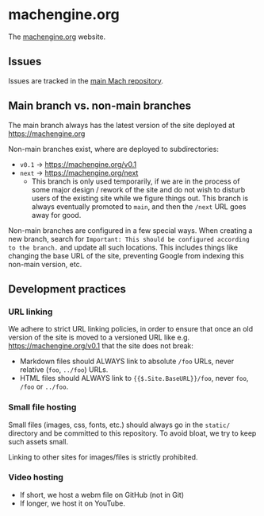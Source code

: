 # machengine.org

The [machengine.org](https://machengine.org) website.

## Issues

Issues are tracked in the [main Mach repository](https://github.com/hexops/mach/labels/website).

## Main branch vs. non-main branches

The main branch always has the latest version of the site deployed at https://machengine.org

Non-main branches exist, where are deployed to subdirectories:

* `v0.1` -> https://machengine.org/v0.1
* `next` -> https://machengine.org/next
  * This branch is only used temporarily, if we are in the process of some major design / rework of
    the site and do not wish to disturb users of the existing site while we figure things out. This
    branch is always eventually promoted to `main`, and then the `/next` URL goes away for good.

Non-main branches are configured in a few special ways. When creating a new branch, search for `Important: This should be configured according to the branch.` and update all such locations. This includes things like changing the base URL of the site, preventing Google from indexing this non-main version, etc. 

## Development practices

### URL linking

We adhere to strict URL linking policies, in order to ensure that once an old version of the site is moved to a versioned URL like e.g. https://machengine.org/v0.1 that the site does not break:

* Markdown files should ALWAYS link to absolute `/foo` URLs, never relative (`foo`, `../foo`) URLs.
* HTML files should ALWAYS link to `{{$.Site.BaseURL}}/foo`, never `foo`, `/foo` or `../foo`.

### Small file hosting

Small files (images, css, fonts, etc.) should always go in the `static/` directory and be committed to this repository. To avoid bloat, we try to keep such assets small.

Linking to other sites for images/files is strictly prohibited.

### Video hosting

* If short, we host a webm file on GitHub (not in Git)
* If longer, we host it on YouTube.
